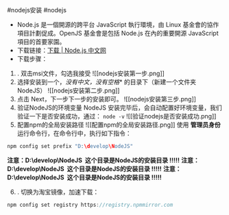 #nodejs安装 #nodejs
- Node.js 是一個開源的跨平台 JavaScript 執行環境，由 Linux 基金會的協作項目計劃促成。OpenJS 基金會是包括 Node.js 在內的重要開源 JavaScript 項目的首要家園。
- 下载链接：[下载 | Node.js 中文网](https://nodejs.cn/download/)
- 下载步骤：
1) . 双击msi文件，勾选我接受
![[nodejs安装第一步.png]]
2) 选择安装到一个，*没有中文，没有空格** 的目录下（新建一个文件夹NodeJS）
![[nodejs安装第二步.png]]
3) 点击 Next，下一步下一步的安装即可。
![[nodejs安装第三步.png]]
4) 验证NodeJS的环境变量
NodeJS 安装完毕后，会自动配置好环境变量，我们验证一下是否安装成功，通过： `node -v`
![[验证nodejs是否安装成功.png]]
5) 配置npm的全局安装路径
![[配置npm的全局安装路径.png]]
使用 **管理员身份** 运行命令行，在命令行中，执行如下指令：

```Java
npm config set prefix "D:\develop\NodeJS"
```
**注意：D:\develop\NodeJS  这个目录是NodeJS的安装目录 !!!!!**
**注意：D:\develop\NodeJS  这个目录是NodeJS的安装目录 !!!!!**
**注意：D:\develop\NodeJS  这个目录是NodeJS的安装目录 !!!!!**

6) . 切换为淘宝镜像，加速下载：

```Java
npm config set registry https://registry.npmmirror.com
```
